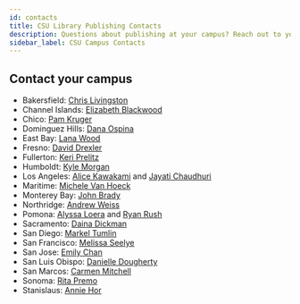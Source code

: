 ```yaml
---
id: contacts
title: CSU Library Publishing Contacts
description: Questions about publishing at your campus? Reach out to your library contact
sidebar_label: CSU Campus Contacts
---
```


## Contact your campus
 - Bakersfield: [Chris Livingston](mailto:clivingston@csub.edu)
 - Channel Islands: [Elizabeth Blackwood](mailto:elizabeth.blackwood@csuci.edu)
 - Chico: [Pam Kruger](mailto:pkruger@csuchico.edu)
 - Dominguez Hills: [Dana Ospina](mailto:dospina@csudh.edu)
 - East Bay: [Lana Wood](mailto:lana.wood@csueastbay.edu)
 - Fresno: [David Drexler](mailto:ddrexler@csufresno.edu)
 - Fullerton: [Keri Prelitz](mailto:kprelitz@fullerton.edu)
 - Humboldt: [Kyle Morgan](mailto:Kyle.Morgan@humboldt.edu)
 - Los Angeles: [Alice Kawakami](mailto:akawaka@exchange.calstatela.edu) and [Jayati Chaudhuri](mailto:jchaudh5@calstatela.edu)
 - Maritime: [Michele Van Hoeck](mailto:mvanhoeck@csum.edu)
 - Monterey Bay: [John Brady](mailto:jbrady@csumb.edu)
 - Northridge: [Andrew Weiss](mailto:andrew.weiss@csun.edu)
 - Pomona: [Alyssa Loera](mailto:avloera@cpp.edu) and [Ryan Rush](mailto:rrrush@cpp.edu)
 - Sacramento: [Daina Dickman](mailto:dickman@csus.edu)
 - San Diego: [Markel Tumlin](mailto:mtumlin@sdsu.edu)
 - San Francisco: [Melissa Seelye](mailto:mseelye@sfsu.edu)
 - San Jose: [Emily Chan](mailto:emily.chan@sjsu.edu)
 - San Luis Obispo: [Danielle Dougherty](mailto:ddaugher@calpoly.edu)
 - San Marcos: [Carmen Mitchell](mailto:cmitchell@csusm.edu)
 - Sonoma: [Rita Premo](mailto:premo@sonoma.edu)
 - Stanislaus: [Annie Hor](mailto:ahor@csustan.edu)
